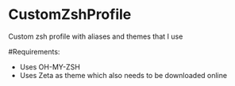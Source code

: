# CustomZshProfile
Custom zsh profile with aliases and themes that I use

#Requirements:

- Uses OH-MY-ZSH
- Uses Zeta as theme which also needs to be downloaded online
